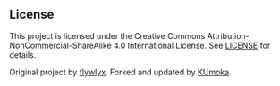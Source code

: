 ## License
This project is licensed under the Creative Commons Attribution-NonCommercial-ShareAlike 4.0 International License.
See [LICENSE](LICENSE) for details.

Original project by [flywlyx](https://github.com/flywlyx/GNdrive).
Forked and updated by [KUmoka](https://github.com/KUmoka).
